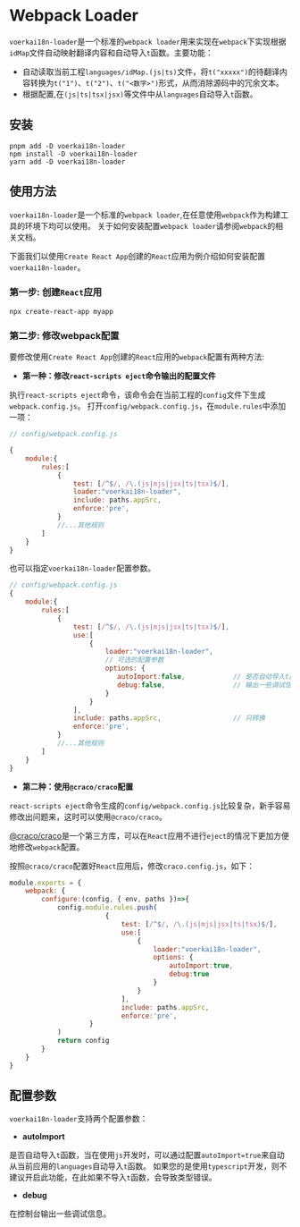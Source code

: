 # Webpack Loader<!-- {docsify-ignore-all} -->

`voerkai18n-loader`是一个标准的`webpack loader`用来实现在`webpack`下实现根据`idMap`文件自动映射翻译内容和自动导入`t`函数。主要功能：

- 自动读取当前工程`languages/idMap.(js|ts)`文件，将`t("xxxxx")`的待翻译内容转换为`t("1")`、`t("2")`、`t("<数字>")`形式，从而消除源码中的冗余文本。
- 根据配置,在`(js|ts|tsx|jsx)`等文件中从`languages`自动导入`t`函数。

## 安装

```shell
pnpm add -D voerkai18n-loader
npm install -D voerkai18n-loader
yarn add -D voerkai18n-loader
```

## 使用方法

`voerkai18n-loader`是一个标准的`webpack loader`,在任意使用`webpack`作为构建工具的环境下均可以使用。
关于如何安装配置`webpack loader`请参阅`webpack`的相关文档。

下面我们以使用`Create React App`创建的`React`应用为例介绍如何安装配置`voerkai18n-loader`。

### 第一步: 创建`React`应用

```shell
npx create-react-app myapp
```
### 第二步: 修改webpack配置

要修改使用`Create React App`创建的`React`应用的`webpack`配置有两种方法:

- **第一种：修改`react-scripts eject`命令输出的配置文件**

执行`react-scripts eject`命令，该命令会在当前工程的`config`文件下生成`webpack.config.js`。
打开`config/webpack.config.js`，在`module.rules`中添加一项：

```javascript
// config/webpack.config.js

{
    module:{
        rules:[
            {
                test: [/^$/, /\.(js|mjs|jsx|ts|tsx)$/],
                loader:"voerkai18n-loader",
                include: paths.appSrc,
                enforce:'pre',
            }
            //...其他规则 
        ]
    }
}
```

也可以指定`voerkai18n-loader`配置参数。

```javascript
// config/webpack.config.js
{
    module:{
        rules:[
            {
                test: [/^$/, /\.(js|mjs|jsx|ts|tsx)$/],
                use:[
                    {
                        loader:"voerkai18n-loader",
                        // 可选的配置参数
                        options: {
                           autoImport:false,            // 是否自动导入t函数
                           debug:false,                 // 输出一些调试信息
                        }
                    }
                ],		                    
                include: paths.appSrc,                  // 只转换
                enforce:'pre',
            }
            //...其他规则 
        ]
    }
}
```


- **第二种：使用`@craco/craco`配置**

`react-scripts eject`命令生成的`config/webpack.config.js`比较复杂，新手容易修改出问题来，这时可以使用`@craco/craco`。

[@craco/craco](https://github.com/dilanx/craco)是一个第三方库，可以在`React`应用不进行`eject`的情况下更加方便地修改`webpack`配置。

按照`@craco/craco`配置好`React`应用后，修改`craco.config.js`，如下：

```javascript
module.exports = {
	webpack: {
		configure:(config, { env, paths })=>{
		    config.module.rules.push(
		                {
		                    test: [/^$/, /\.(js|mjs|jsx|ts|tsx)$/],
                            use:[
                                {
                                    loader:"voerkai18n-loader",
                                    options: {
                                        autoImport:true,
                                        debug:true
                                    }
                                }
                            ],		                    
                            include: paths.appSrc,
		                    enforce:'pre',
		            }
		    )
		    return config
		} 
    }
}
```
  
## 配置参数 

`voerkai18n-loader`支持两个配置参数：

- **autoImport**

是否自动导入`t`函数，当在使用`js`开发时，可以通过配置`autoImport=true`来自动从当前应用的`languages`自动导入`t`函数。
如果您的是使用`typescript`开发，则不建议开启此功能，在此如果不导入`t`函数，会导致类型错误。

- **debug**

在控制台输出一些调试信息。